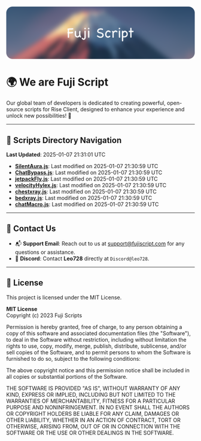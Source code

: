 ![Banner](.github/b.webp)

# 🌍 **We are Fuji Script**

Our global team of developers is dedicated to creating powerful, open-source scripts for Rise Client, designed to enhance your experience and unlock new possibilities! 🌟

---
<!-- SCRIPTS_NAVIGATION_START -->
## 📂 **Scripts Directory Navigation**

**Last Updated**: 2025-01-07 21:31:01 UTC

- **[SilentAura.js](scripts/SilentAura.js)**: Last modified on 2025-01-07 21:30:59 UTC
- **[ChatBypass.js](scripts/ChatBypass.js)**: Last modified on 2025-01-07 21:30:59 UTC
- **[jetpackFly.js](scripts/jetpackFly.js)**: Last modified on 2025-01-07 21:30:59 UTC
- **[velocityHylex.js](scripts/velocityHylex.js)**: Last modified on 2025-01-07 21:30:59 UTC
- **[chestxray.js](scripts/chestxray.js)**: Last modified on 2025-01-07 21:30:59 UTC
- **[bedxray.js](scripts/bedxray.js)**: Last modified on 2025-01-07 21:30:59 UTC
- **[chatMacro.js](scripts/chatMacro.js)**: Last modified on 2025-01-07 21:30:59 UTC

<!-- SCRIPTS_NAVIGATION_END -->

---

## 💬 **Contact Us**  
- 📬 **Support Email**: Reach out to us at [support@fujiscript.com](mailto:support@fujiscript.com) for any questions or assistance.  
- 💬 **Discord**: Contact **Leo728** directly at `Discord@leo728`.

---

## 📜 **License**

This project is licensed under the MIT License.  

**MIT License**  
Copyright (c) 2023 Fuji Scripts  

Permission is hereby granted, free of charge, to any person obtaining a copy of this software and associated documentation files (the "Software"), to deal in the Software without restriction, including without limitation the rights to use, copy, modify, merge, publish, distribute, sublicense, and/or sell copies of the Software, and to permit persons to whom the Software is furnished to do so, subject to the following conditions:  

The above copyright notice and this permission notice shall be included in all copies or substantial portions of the Software.  

THE SOFTWARE IS PROVIDED "AS IS", WITHOUT WARRANTY OF ANY KIND, EXPRESS OR IMPLIED, INCLUDING BUT NOT LIMITED TO THE WARRANTIES OF MERCHANTABILITY, FITNESS FOR A PARTICULAR PURPOSE AND NONINFRINGEMENT. IN NO EVENT SHALL THE AUTHORS OR COPYRIGHT HOLDERS BE LIABLE FOR ANY CLAIM, DAMAGES OR OTHER LIABILITY, WHETHER IN AN ACTION OF CONTRACT, TORT OR OTHERWISE, ARISING FROM, OUT OF OR IN CONNECTION WITH THE SOFTWARE OR THE USE OR OTHER DEALINGS IN THE SOFTWARE.  
